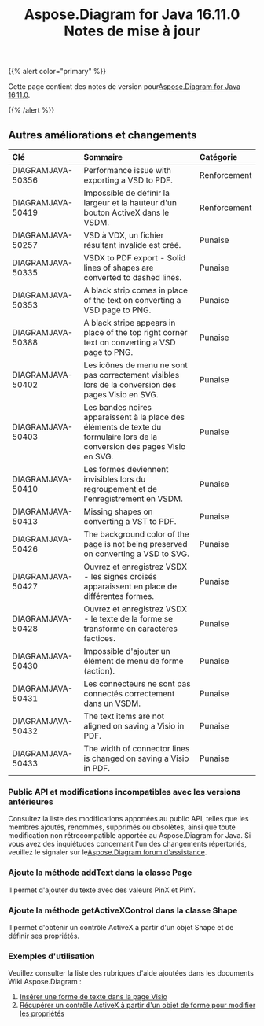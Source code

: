 ﻿---
title: Aspose.Diagram for Java 16.11.0 Notes de mise à jour
type: docs
weight: 20
url: /fr/java/aspose-diagram-for-java-16-11-0-release-notes/
---
{{% alert color="primary" %}} 

 Cette page contient des notes de version pour[Aspose.Diagram for Java 16.11.0](https://docs.aspose.com/diagram/java/aspose-diagram-for-java-16-11-0-release-notes/).

{{% /alert %}} 
## **Autres améliorations et changements**

|**Clé**|**Sommaire**|**Catégorie**|
|:- |:- |:- |
|DIAGRAMJAVA-50356|Performance issue with exporting a VSD to PDF.|Renforcement|
|DIAGRAMJAVA-50419|Impossible de définir la largeur et la hauteur d'un bouton ActiveX dans le VSDM.|Renforcement|
|DIAGRAMJAVA-50257|VSD à VDX, un fichier résultant invalide est créé.|Punaise|
|DIAGRAMJAVA-50335|VSDX to PDF export - Solid lines of shapes are converted to dashed lines.|Punaise|
|DIAGRAMJAVA-50353|A black strip comes in place of the text on converting a VSD page to PNG.|Punaise|
|DIAGRAMJAVA-50388|A black stripe appears in place of the top right corner text on converting a VSD page to PNG.|Punaise|
|DIAGRAMJAVA-50402|Les icônes de menu ne sont pas correctement visibles lors de la conversion des pages Visio en SVG.|Punaise|
|DIAGRAMJAVA-50403|Les bandes noires apparaissent à la place des éléments de texte du formulaire lors de la conversion des pages Visio en SVG.|Punaise|
|DIAGRAMJAVA-50410|Les formes deviennent invisibles lors du regroupement et de l'enregistrement en VSDM.|Punaise|
|DIAGRAMJAVA-50413|Missing shapes on converting a VST to PDF.|Punaise|
|DIAGRAMJAVA-50426|The background color of the page is not being preserved on converting a VSD to SVG.|Punaise|
|DIAGRAMJAVA-50427|Ouvrez et enregistrez VSDX - les signes croisés apparaissent en place de différentes formes.|Punaise|
|DIAGRAMJAVA-50428|Ouvrez et enregistrez VSDX - le texte de la forme se transforme en caractères factices.|Punaise|
|DIAGRAMJAVA-50430|Impossible d'ajouter un élément de menu de forme (action).|Punaise|
|DIAGRAMJAVA-50431|Les connecteurs ne sont pas connectés correctement dans un VSDM.|Punaise|
|DIAGRAMJAVA-50432|The text items are not aligned on saving a Visio in PDF.|Punaise|
|DIAGRAMJAVA-50433|The width of connector lines is changed on saving a Visio in PDF.|Punaise|
### **Public API et modifications incompatibles avec les versions antérieures**
Consultez la liste des modifications apportées au public API, telles que les membres ajoutés, renommés, supprimés ou obsolètes, ainsi que toute modification non rétrocompatible apportée au Aspose.Diagram for Java. Si vous avez des inquiétudes concernant l'un des changements répertoriés, veuillez le signaler sur le[Aspose.Diagram forum d'assistance](https://forum.aspose.com/c/diagram/17).
### **Ajoute la méthode addText dans la classe Page**
Il permet d'ajouter du texte avec des valeurs PinX et PinY.
### **Ajoute la méthode getActiveXControl dans la classe Shape**
Il permet d'obtenir un contrôle ActiveX à partir d'un objet Shape et de définir ses propriétés.
### **Exemples d'utilisation**
Veuillez consulter la liste des rubriques d'aide ajoutées dans les documents Wiki Aspose.Diagram :

1. [Insérer une forme de texte dans la page Visio](/diagram/fr/java/working-with-text/#insert-a-text-shape-in-the-visio-page)
1. [Récupérer un contrôle ActiveX à partir d'un objet de forme pour modifier les propriétés](/diagram/fr/java/retrieve-an-activex-control-from-a-shape-object-to-modify-properties/)
